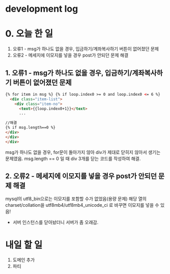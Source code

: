# development log

# 0. 오늘 한 일
1. 오류1 - msg가 하나도 없을 경우, 입금하기/계좌복사하기 버튼이 없어졌던 문제
2. 오류2 - 메세지에 이모지를 넣을 경우 post가 안되던 문제 해결

## 1. 오류1 - msg가 하나도 없을 경우, 입금하기/계좌복사하기 버튼이 없어졌던 문제

```html
{% for item in msg %} {% if loop.index0 >= 0 and loop.index0 <= 6 %}
  <div class="item-list">
    <div class="item-no">
      <text>{{loop.index0+1}}</text>
      ...
      
//해결
{% if msg.length==0 %}
</div>
</div>
</div>
```

msg가 하나도 없을 경우, for문이 돌아가지 않아 div가 제대로 닫히지 않아서 생기는 문제였음.
msg.length == 0 일 때 div 3개를 닫는 코드를 작성하여 해결.

## 2. 오류2 - 메세지에 이모지를 넣을 경우 post가 안되던 문제 해결

mysql의 utf8_bin으로는 이모지를 포함할 수가 없었음(용량 문제)
해당 열의 charset/collation을 utf8mb4/utf8mb4_unicode_ci 로 바꾸면 이모지를 넣을 수 있음!

+ 서버 인스턴스를 닫아놨더니 서버가 좀 오래감.

# 내일 할 일
1. 도메인 추가
2. 파티
